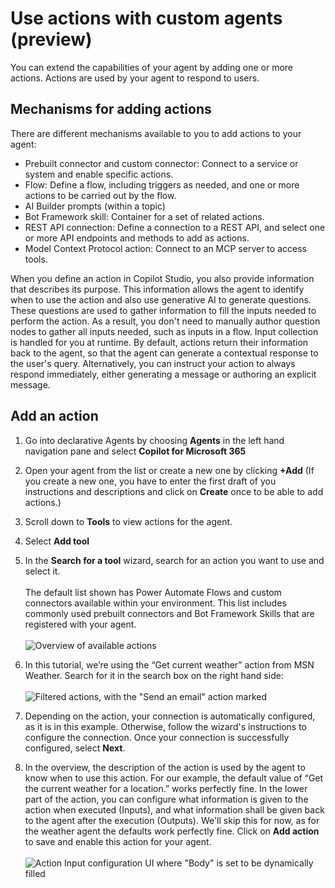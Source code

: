 
# Use actions with custom agents (preview)

You can extend the capabilities of your agent by adding one or more actions. Actions are used by your agent to respond to users.

## Mechanisms for adding actions

There are different mechanisms available to you to add actions to your agent:

- Prebuilt connector and custom connector: Connect to a service or system and enable specific actions.
- Flow: Define a flow, including triggers as needed, and one or more actions to be carried out by the flow.
- AI Builder prompts (within a topic)
- Bot Framework skill: Container for a set of related actions.
- REST API connection: Define a connection to a REST API, and select one or more API endpoints and methods to add as actions.
- Model Context Protocol action: Connect to an MCP server to access tools.

When you define an action in Copilot Studio, you also provide information that describes its purpose. This information allows the agent to identify when to use the action and also use generative AI to generate questions. These questions are used to gather information to fill the inputs needed to perform the action. As a result, you don't need to manually author question nodes to gather all inputs needed, such as inputs in a flow. Input collection is handled for you at runtime.
By default, actions return their information back to the agent, so that the agent can generate a contextual response to the user's query. Alternatively, you can instruct your action to always respond immediately, either generating a message or authoring an explicit message.

## Add an action

1. Go into declarative Agents by choosing **Agents** in the left hand navigation pane and select **Copilot for Microsoft 365**
2. Open your agent from the list or create a new one by clicking **+Add** (If you create a new one, you have to enter the first draft of you instructions and descriptions and click on **Create** once to be able to add actions.)
3. Scroll down to **Tools** to view actions for the agent.
4. Select **Add tool**
5. In the **Search for a tool** wizard, search for an action you want to use and select it.  
\
The default list shown has Power Automate Flows and custom connectors available within your environment. This list includes commonly used prebuilt connectors and Bot Framework Skills that are registered with your agent.
\
\
![Overview of available actions](media/actions_overview.png)

6. In this tutorial, we’re using the “Get current weather” action from MSN Weather. Search for it in the search box on the right hand side:
\
\
![Filtered actions, with the "Send an email" action marked](media/weather_search.png)
7. Depending on the action, your connection is automatically configured, as it is in this example. Otherwise, follow the wizard's instructions to configure the connection. Once your connection is successfully configured, select **Next**.
8. In the overview, the description of the action is used by the agent to know when to use this action. For our example, the default value of “Get the current weather for a location.” works perfectly fine. In the lower part of the action, you can configure what information is given to the action when executed (Inputs), and what information shall be given back to the agent after the execution (Outputs). We'll skip this for now, as for the weather agent the defaults work perfectly fine. Click on **Add action** to save and enable this action for your agent.
\
\
![Action Input configuration UI where "Body" is set to be dynamically filled](media/weather_default.png)
